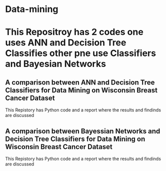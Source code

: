 # Data-mining
# This Repositroy has 2 codes one uses ANN and Decision Tree Classifies other pne use Classifiers and Bayesian Networks

## A comparison between ANN and Decision Tree Classifiers for Data Mining on Wisconsin Breast Cancer Dataset
 This Repistory has Python code and a report where the results and findinds are discussed 

## A comparison between Bayessian Networks and Decision Tree Classifiers for Data Mining on Wisconsin Breast Cancer Dataset
 This Repistory has Python code and a report where the results and findinds are discussed 
